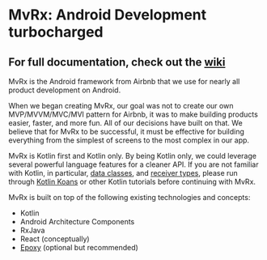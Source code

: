 # MvRx: Android Development turbocharged

## For full documentation, check out the [wiki](https://github.com/airbnb/MvRx/wiki)

MvRx is the Android framework from Airbnb that we use for nearly all product development on Android.

When we began creating MvRx, our goal was not to create our own MVP/MVVM/MVC/MVI pattern for Airbnb, it was to make building products easier, faster, and more fun. All of our decisions have built on that. We believe that for MvRx to be successful, it must be effective for building everything from the simplest of screens to the most complex in our app.

MvRx is Kotlin first and Kotlin only. By being Kotlin only, we could leverage several powerful language features for a cleaner API. If you are not familiar with Kotlin, in particular, [data classes](https://kotlinlang.org/docs/reference/data-classes.html), and [receiver types](https://kotlinlang.org/docs/reference/lambdas.html#function-literals-with-receiver), please run through [Kotlin Koans](https://kotlinlang.org/docs/tutorials/koans.html) or other Kotlin tutorials before continuing with MvRx.

MvRx is built on top of the following existing technologies and concepts:
* Kotlin
* Android Architecture Components
* RxJava
* React (conceptually)
* [Epoxy](https://github.com/airbnb/epoxy) (optional but recommended)
